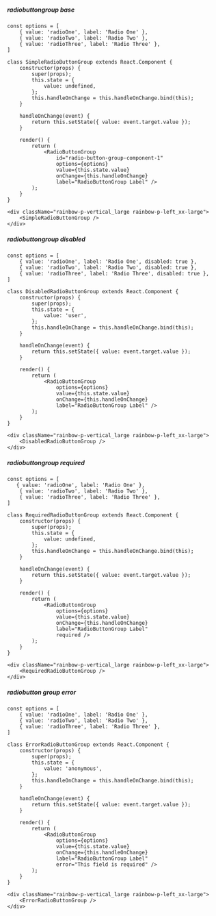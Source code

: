 ##### radiobuttongroup base

    const options = [
        { value: 'radioOne', label: 'Radio One' },
        { value: 'radioTwo', label: 'Radio Two' },
        { value: 'radioThree', label: 'Radio Three' },
    ]

    class SimpleRadioButtonGroup extends React.Component {
        constructor(props) {
            super(props);
            this.state = {
                value: undefined,
            };
            this.handleOnChange = this.handleOnChange.bind(this);
        }

        handleOnChange(event) {
            return this.setState({ value: event.target.value });
        }

        render() {
            return (
                <RadioButtonGroup
                    id="radio-button-group-component-1"
                    options={options}
                    value={this.state.value}
                    onChange={this.handleOnChange}
                    label="RadioButtonGroup Label" />
            );
        }
    }

    <div className="rainbow-p-vertical_large rainbow-p-left_xx-large">
        <SimpleRadioButtonGroup />
    </div>

##### radiobuttongroup disabled

    const options = [
        { value: 'radioOne', label: 'Radio One', disabled: true },
        { value: 'radioTwo', label: 'Radio Two', disabled: true },
        { value: 'radioThree', label: 'Radio Three', disabled: true },
    ]

    class DisabledRadioButtonGroup extends React.Component {
        constructor(props) {
            super(props);
            this.state = {
                value: 'user',
            };
            this.handleOnChange = this.handleOnChange.bind(this);
        }

        handleOnChange(event) {
            return this.setState({ value: event.target.value });
        }

        render() {
            return (
                <RadioButtonGroup
                    options={options}
                    value={this.state.value}
                    onChange={this.handleOnChange}
                    label="RadioButtonGroup Label" />
            );
        }
    }

    <div className="rainbow-p-vertical_large rainbow-p-left_xx-large">
        <DisabledRadioButtonGroup />
    </div>

##### radiobuttongroup required

    const options = [
       { value: 'radioOne', label: 'Radio One' },
        { value: 'radioTwo', label: 'Radio Two' },
        { value: 'radioThree', label: 'Radio Three' },
    ]

    class RequiredRadioButtonGroup extends React.Component {
        constructor(props) {
            super(props);
            this.state = {
                value: undefined,
            };
            this.handleOnChange = this.handleOnChange.bind(this);
        }

        handleOnChange(event) {
            return this.setState({ value: event.target.value });
        }

        render() {
            return (
                <RadioButtonGroup
                    options={options}
                    value={this.state.value}
                    onChange={this.handleOnChange}
                    label="RadioButtonGroup Label"
                    required />
            );
        }
    }

    <div className="rainbow-p-vertical_large rainbow-p-left_xx-large">
        <RequiredRadioButtonGroup />
    </div>

##### radiobutton group error

    const options = [
        { value: 'radioOne', label: 'Radio One' },
        { value: 'radioTwo', label: 'Radio Two' },
        { value: 'radioThree', label: 'Radio Three' },
    ]

    class ErrorRadioButtonGroup extends React.Component {
        constructor(props) {
            super(props);
            this.state = {
                value: 'anonymous',
            };
            this.handleOnChange = this.handleOnChange.bind(this);
        }

        handleOnChange(event) {
            return this.setState({ value: event.target.value });
        }

        render() {
            return (
                <RadioButtonGroup
                    options={options}
                    value={this.state.value}
                    onChange={this.handleOnChange}
                    label="RadioButtonGroup Label"
                    error="This field is required" />
            );
        }
    }

    <div className="rainbow-p-vertical_large rainbow-p-left_xx-large">
        <ErrorRadioButtonGroup />
    </div>
